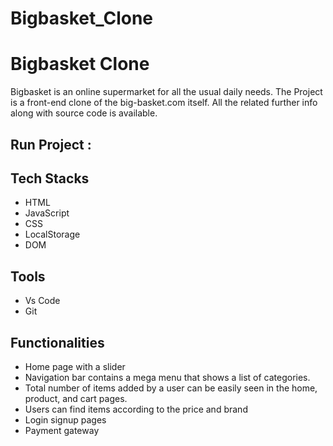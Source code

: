 # Bigbasket_Clone

# Bigbasket Clone

Bigbasket is an online supermarket for all the usual daily needs.
The Project is a front-end clone of the big-basket.com itself. All the related further info along with source code is available.

## Run Project : 
 
 ## Tech Stacks

 - HTML
 - JavaScript
 - CSS
 - LocalStorage
 - DOM


## Tools

 - Vs Code
 - Git


## Functionalities
- Home page with a slider
- Navigation bar contains a mega menu that shows a list of
categories.
- Total number of items added by a user can be easily seen in
the home, product, and cart pages.
- Users can find items according to the price and brand 
- Login signup  pages
- Payment gateway

